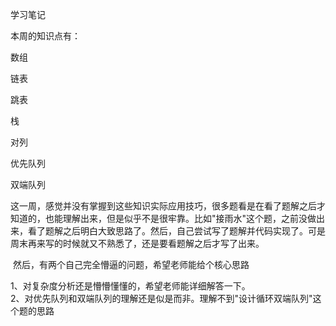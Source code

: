 学习笔记

本周的知识点有： 

数组 

链表 

跳表 

栈 

对列 

优先队列

双端队列



这一周，感觉并没有掌握到这些知识实际应用技巧，很多题看是在看了题解之后才知道的，也能理解出来，但是似乎不是很牢靠。比如"接雨水"这个题，之前没做出来，看了题解之后明白大致思路了。然后，自己尝试写了题解并代码实现了。可是周末再来写的时候就又不熟悉了，还是要看题解之后才写了出来。  

​	然后，有两个自己完全懵逼的问题，希望老师能给个核心思路  

1、对复杂度分析还是懵懵懂懂的，希望老师能详细解答一下。  
2、对优先队列和双端队列的理解还是似是而非。理解不到"设计循环双端队列"这个题的思路  